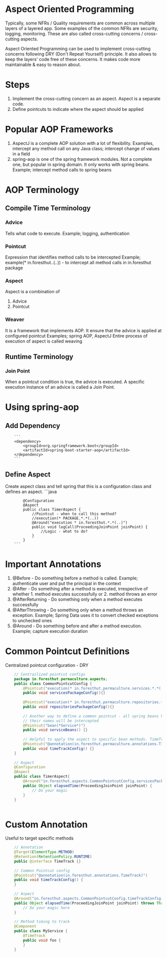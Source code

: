 # Aspect Oriented Programming
Typically, some NFRs / Quality requirements are common across multiple layers of a layered app. Some examples of the common NFRs are security, logging, monitoring. These are also called cross-cutting concerns / cross-cutting aspects.

Aspect Oriented Programming can be used to implement cross-cutting concerns following DRY (Don't Repeat Yourself) principle. It also allows to keep the layers' code free of these concerns. It makes code more maintainable & easy to reason about.

# Steps
1. Implement the cross-cutting concern as an aspect. Aspect is a separate code.
2. Define pointcuts to indicate where the aspect should be applied

# Popular AOP Frameworks
1. AspectJ is a complete AOP solution with a lot of flexibility. Examples, intercept any method call on any Java class; intercept change of values in a field 
2. spring-aop is one of the spring framework modules. Not a complete one, but popular in spring domain. It only works with spring beans. Example; intercept method calls to spring beans

# AOP Terminology
## Compile Time Terminology
### Advice
Tells what code to execute. 
Example; logging, authentication
### Pointcut
Expression that identifies method calls to be intercepted
Example; example(* in.foresthut.*.*(..)) - to intercept all method calls in in.foresthut package
### Aspect
Aspect is a combination of
1. Advice
2. Pointcut
### Weaver
It is a framework that implements AOP. It ensure that the advice is applied at configured pointcut
Examples; spring AOP, AspectJ
Entire process of execution of aspect is called weaving

## Runtime Terminology
### Join Point
When a pointcut condition is true, the advice is executed. A specific execution instance of an advice is called a Join Point.


# Using spring-aop
## Add Dependency
		```
		<dependency>
			<groupId>org.springframework.boot</groupId>
			<artifactId>spring-boot-starter-aop</artifactId>
		</dependency>
		```
## Define Aspect
Create aspect class and tell spring that this is a configuration class and defines an aspect.
        ```java
           
            @Configuration
            @Aspect
            public class TimerAspect {
                //Pointcut - when to call this method?
                //execution(* PACKAGE.*.*(..))  
                @Around("execution * in.foresthut.*.*(..)")
                public void logCall(ProceedingJoinPoint joinPoint) {
                    //Logic - what to do?                    
                }
            }
        ```

# Important Annotations
1. @Before - Do something before a method is called. Example; authenticate user and put the principal in the context
2. @After - Do something after a method is executed, irrespective of whether 1. method executes successfully or 2. method throws an error
3. @AfterReturning - Do something only when a method executes successfully
4. @AfterThrowing - Do something only when a method throws an exception. Example; Spring Data uses it to convert checked exceptions to unchecked ones
5. @Around - Do something before and after a method execution. Example; capture execution duration

# Common Pointcut Definitions
Centralized pointcut configuration - DRY
```java
    // Centrailized pointcut configs
    package in.foresthut.permaculture.aspects;
    public class CommonPointcutConfig {
        @Pointcut("execution(* in.foresthut.permaculture.services.*.*(..))")
        public void servicesPackageConfig(){}
        
        @Pointcut("execution(* in.foresthut.permaculture.repositories.*.*(..))")
        public void repositoriesPackageConfig(){}
        
        // Another way to define a common pointcut - all spring beans having "Service" in 
        // their names will be intercepted
        @Pointcut("bean(*Service*)")
        public void serviceBeans() {}
        
        // Helpful to apply the aspect to specific bean methods. TimeTrack annotation has to be created
        @Pointcut("@annotation(in.foresthut.permaculture.annotations.TimeTrack)")
	    public void timeTrackConfig() {}
    }
    
    // Aspect
    @Configuration
    @Aspect
    public class TimerAspect{
        @Around("in.foresthut.aspects.CommonPointcutConfig.servicesPackageConfig()")
        public Object elapsedTime(ProceedingJoinPoint joinPoint) {
            // Do your magic
        }
    }
    
```
# Custom Annotation
Useful to target specific methods

```java
    // Annotation
    @Target(ElementType.METHOD)
    @Retention(RetentionPolicy.RUNTIME)
    public @interface TimeTrack {}
    
    // Common Pointcut config
    @Pointcut("@annotation(in.foresthut.annotations.TimeTrack)")
	public void timeTrackConfig() {
	}
	
	// Aspect
	@Around("in.foresthut.aspects.CommonPointcutConfig.timeTrackConfig()")
	public Object elapsedTime(ProceedingJoinPoint joinPoint) throws Throwable {
	    // Do your magic here
	}
	
	// Method timing to track
	@Component
	public class MyService {
	    @TimeTrack
	    public void foo {
	    }
	}
    
```
